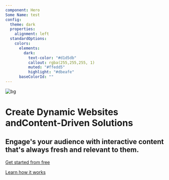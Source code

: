 ```yaml
---
component: Hero
Some Name: test
config:
  theme: dark
  properties:
    alignment: left
  standardOptions:
    colors:
      elements:
        dark:
          text-color: "#d1d5db"
          callout: rgba(255,255,255, 1)
          muted: "#ffedd5"
          highlight: "#dbeafe"
      baseColorId: ""
---
```


![bg](banner:http://127.0.0.1:3000/img/bg.webp "the background picture of hero")

# Create Dynamic Websites andContent-Driven Solutions

## Engage's your audience with interactive content that's always fresh and relevant to them.

[Get started from free](https://example.com)

[Learn how it works](https://example.com)
